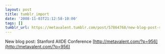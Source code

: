 ```yaml
---
layout: post
title: tumblr_import
date: '2008-11-03T21:12:58-10:00'
tags: []
tumblr_url: https://metavalent.tumblr.com/post/57864768/new-blog-post-stanford-aiide-conference
---
```

New blog post: Stanford AIIDE Conference [http://metavalent.com/?p=956](http://metavalent.com/?p=956)

